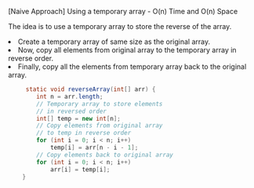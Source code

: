 <p>[Naive Approach] Using a temporary array - O(n) Time and O(n) Space

The idea is to use a temporary array to store the reverse of the array.
<li>Create a temporary array of same size as the original array.</li>
<li>Now, copy all elements from original array to the temporary array in reverse order.
</li>
<li>Finally, copy all the elements from temporary array back to the original array.</li> </p>

```java
     static void reverseArray(int[] arr) {
        int n = arr.length;
        // Temporary array to store elements
        // in reversed order
        int[] temp = new int[n];
        // Copy elements from original array
        // to temp in reverse order
        for (int i = 0; i < n; i++)
            temp[i] = arr[n - i - 1];
        // Copy elements back to original array
        for (int i = 0; i < n; i++)
            arr[i] = temp[i];
    }
